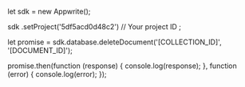 let sdk = new Appwrite();

sdk
    .setProject('5df5acd0d48c2') // Your project ID
;

let promise = sdk.database.deleteDocument('[COLLECTION_ID]', '[DOCUMENT_ID]');

promise.then(function (response) {
    console.log(response);
}, function (error) {
    console.log(error);
});